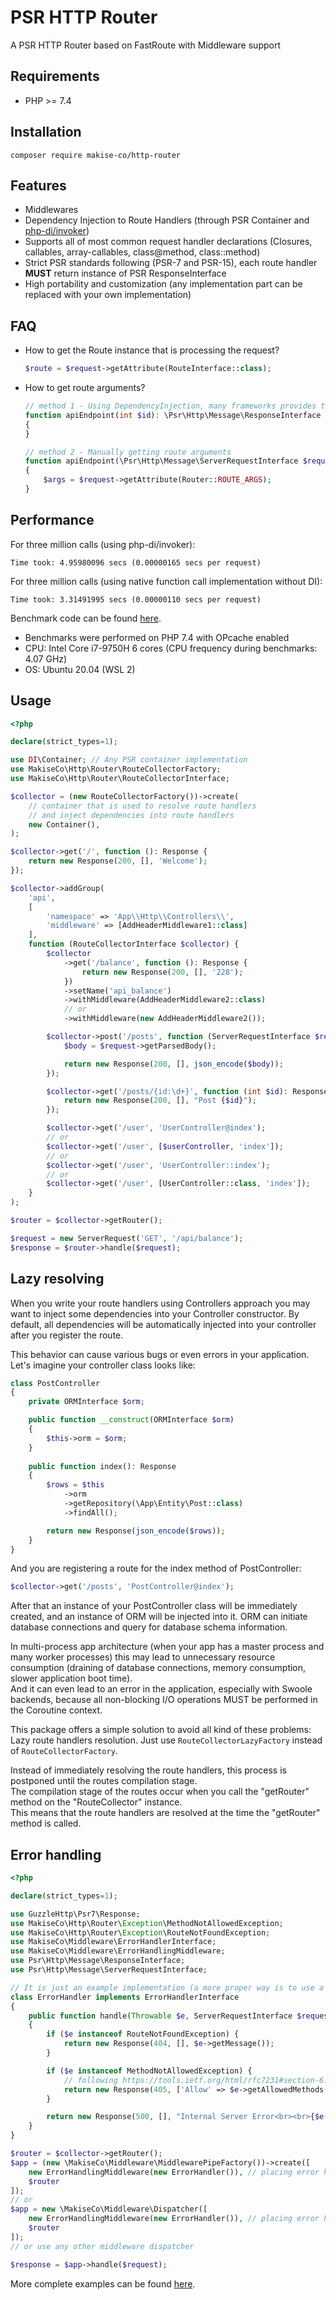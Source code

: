 # PSR HTTP Router
A PSR HTTP Router based on FastRoute with Middleware support

## Requirements
* PHP >= 7.4

## Installation
`composer require makise-co/http-router`

## Features
* Middlewares
* Dependency Injection to Route Handlers (through PSR Container and [php-di/invoker](https://github.com/PHP-DI/Invoker))
* Supports all of most common request handler declarations (Closures, callables, array-callables, class@method, class::method)
* Strict PSR standards following (PSR-7 and PSR-15), each route handler **MUST** return instance of PSR ResponseInterface
* High portability and customization (any implementation part can be replaced with your own implementation)

## FAQ
* How to get the Route instance that is processing the request?

    ```php
    $route = $request->getAttribute(RouteInterface::class);
    ```
  
* How to get route arguments?

    ```php
    // method 1 - Using DependencyInjection, many frameworks provides this way
    function apiEndpoint(int $id): \Psr\Http\Message\ResponseInterface
    {
    }
  
    // method 2 - Manually getting route arguments
    function apiEndpoint(\Psr\Http\Message\ServerRequestInterface $request): \Psr\Http\Message\ResponseInterface
    {
        $args = $request->getAttribute(Router::ROUTE_ARGS);
    }
    ```

## Performance
For three million calls (using php-di/invoker):
```
Time took: 4.95980096 secs (0.00000165 secs per request)
```

For three million calls (using native function call implementation without DI):
```
Time took: 3.31491995 secs (0.00000110 secs per request)
```

Benchmark code can be found [here](examples/benchmark.php).
* Benchmarks were performed on PHP 7.4 with OPcache enabled
* CPU: Intel Core i7-9750H 6 cores (CPU frequency during benchmarks: 4.07 GHz)
* OS: Ubuntu 20.04 (WSL 2)

## Usage

```php
<?php

declare(strict_types=1);

use DI\Container; // Any PSR container implementation
use MakiseCo\Http\Router\RouteCollectorFactory;
use MakiseCo\Http\Router\RouteCollectorInterface;

$collector = (new RouteCollectorFactory())->create(
    // container that is used to resolve route handlers
    // and inject dependencies into route handlers
    new Container(),
);

$collector->get('/', function (): Response {
    return new Response(200, [], 'Welcome');
});

$collector->addGroup(
    'api',
    [
        'namespace' => 'App\\Http\\Controllers\\',
        'middleware' => [AddHeaderMiddleware1::class]
    ],
    function (RouteCollectorInterface $collector) {
        $collector
            ->get('/balance', function (): Response {
                return new Response(200, [], '228');
            })
            ->setName('api_balance')
            ->withMiddleware(AddHeaderMiddleware2::class)
            // or
            ->withMiddleware(new AddHeaderMiddleware2());

        $collector->post('/posts', function (ServerRequestInterface $request): Response {
            $body = $request->getParsedBody();

            return new Response(200, [], json_encode($body));
        });

        $collector->get('/posts/{id:\d+}', function (int $id): Response {
            return new Response(200, [], "Post {$id}");
        });

        $collector->get('/user', 'UserController@index');
        // or
        $collector->get('/user', [$userController, 'index']);
        // or
        $collector->get('/user', 'UserController::index');
        // or
        $collector->get('/user', [UserController::class, 'index']);
    }
);

$router = $collector->getRouter();

$request = new ServerRequest('GET', '/api/balance');
$response = $router->handle($request);
```

## Lazy resolving
When you write your route handlers using Controllers approach 
you may want to inject some dependencies into your Controller constructor.
By default, all dependencies will be automatically injected into your controller after you register the route.

This behavior can cause various bugs or even errors in your application.
Let's imagine your controller class looks like:
```php
class PostController
{
    private ORMInterface $orm;

    public function __construct(ORMInterface $orm)
    {
        $this->orm = $orm;   
    }
    
    public function index(): Response
    {
        $rows = $this
            ->orm
            ->getRepository(\App\Entity\Post::class)
            ->findAll();

        return new Response(json_encode($rows));
    }
}
```

And you are registering a route for the index method of PostController:
```php
$collector->get('/posts', 'PostController@index');
```

After that an instance of your PostController class will be immediately created,
and an instance of ORM will be injected into it.
ORM can initiate database connections and query for database schema information.

In multi-process app architecture (when your app has a master process and many worker processes)
this may lead to unnecessary resource consumption 
(draining of database connections, memory consumption, slower application boot time).  
And it can even lead to an error in the application, especially with Swoole backends, because all non-blocking I/O operations
MUST be performed in the Coroutine context.

This package offers a simple solution to avoid all kind of these problems: Lazy route handlers resolution.
Just use `RouteCollectorLazyFactory` instead of `RouteCollectorFactory`.

Instead of immediately resolving the route handlers, this process is postponed until the routes compilation stage.  
The compilation stage of the routes occur when you call the "getRouter" method on the "RouteCollector" instance.  
This means that the route handlers are resolved at the time the "getRouter" method is called.

## Error handling
```php
<?php

declare(strict_types=1);

use GuzzleHttp\Psr7\Response;
use MakiseCo\Http\Router\Exception\MethodNotAllowedException;
use MakiseCo\Http\Router\Exception\RouteNotFoundException;
use MakiseCo\Middleware\ErrorHandlerInterface;
use MakiseCo\Middleware\ErrorHandlingMiddleware;
use Psr\Http\Message\ResponseInterface;
use Psr\Http\Message\ServerRequestInterface;

// It is just an example implementation (a more proper way is to use a response factory)
class ErrorHandler implements ErrorHandlerInterface
{
    public function handle(Throwable $e, ServerRequestInterface $request): ResponseInterface
    {
        if ($e instanceof RouteNotFoundException) {
            return new Response(404, [], $e->getMessage());
        }

        if ($e instanceof MethodNotAllowedException) {
            // following https://tools.ietf.org/html/rfc7231#section-6.5.5
            return new Response(405, ['Allow' => $e->getAllowedMethods()], $e->getMessage());
        }

        return new Response(500, [], "Internal Server Error<br><br>{$e->getMessage()}");
    }
}

$router = $collector->getRouter();
$app = (new \MakiseCo\Middleware\MiddlewarePipeFactory())->create([
    new ErrorHandlingMiddleware(new ErrorHandler()), // placing error handling middleware first
    $router
]);
// or
$app = new \MakiseCo\Middleware\Dispatcher([
    new ErrorHandlingMiddleware(new ErrorHandler()), // placing error handling middleware first
    $router
]);
// or use any other middleware dispatcher

$response = $app->handle($request);
```

More complete examples can be found [here](examples/collector.php).
